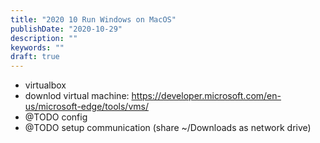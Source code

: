 ```yaml
---
title: "2020 10 Run Windows on MacOS"
publishDate: "2020-10-29"
description: ""
keywords: ""
draft: true
---
```


- virtualbox
- downlod virtual machine: https://developer.microsoft.com/en-us/microsoft-edge/tools/vms/
- @TODO config
- @TODO setup communication (share ~/Downloads as network drive)